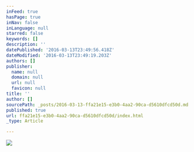 ```yaml
---
inFeed: true
hasPage: true
inNav: false
inLanguage: null
starred: false
keywords: []
description: ''
datePublished: '2016-03-13T23:49:56.418Z'
dateModified: '2016-03-13T23:49:19.203Z'
authors: []
publisher:
  name: null
  domain: null
  url: null
  favicon: null
title: ''
author: []
sourcePath: _posts/2016-03-13-ffa21e15-e3b0-4aa2-90ca-d5610dfcd50d.md
published: true
url: ffa21e15-e3b0-4aa2-90ca-d5610dfcd50d/index.html
_type: Article

---
```

![](https://the-grid-user-content.s3-us-west-2.amazonaws.com/599a6689-63d2-4960-8a24-32491b44ea10.jpg)